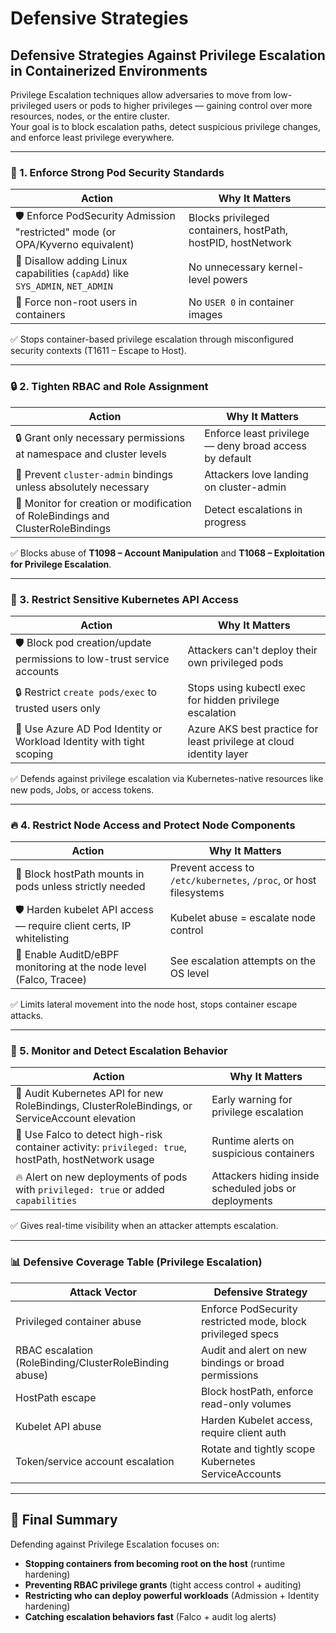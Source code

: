 # Defensive Strategies

## **Defensive Strategies Against Privilege Escalation in Containerized Environments**

Privilege Escalation techniques allow adversaries to move from low-privileged users or pods to higher privileges — gaining control over more resources, nodes, or the entire cluster.\
Your goal is to block escalation paths, detect suspicious privilege changes, and enforce least privilege everywhere.

***

### 🧰 1. **Enforce Strong Pod Security Standards**

| Action                                                                          | Why It Matters                                               |
| ------------------------------------------------------------------------------- | ------------------------------------------------------------ |
| 🛡️ Enforce PodSecurity Admission "restricted" mode (or OPA/Kyverno equivalent) | Blocks privileged containers, hostPath, hostPID, hostNetwork |
| 🚫 Disallow adding Linux capabilities (`capAdd`) like `SYS_ADMIN`, `NET_ADMIN`  | No unnecessary kernel-level powers                           |
| 📜 Force non-root users in containers                                           | No `USER 0` in container images                              |

✅ Stops container-based privilege escalation through misconfigured security contexts (T1611 – Escape to Host).

***

### 🔒 2. **Tighten RBAC and Role Assignment**

| Action                                                                          | Why It Matters                                         |
| ------------------------------------------------------------------------------- | ------------------------------------------------------ |
| 🔒 Grant only necessary permissions at namespace and cluster levels             | Enforce least privilege — deny broad access by default |
| 🚫 Prevent `cluster-admin` bindings unless absolutely necessary                 | Attackers love landing on cluster-admin                |
| 📜 Monitor for creation or modification of RoleBindings and ClusterRoleBindings | Detect escalations in progress                         |

✅ Blocks abuse of **T1098 – Account Manipulation** and **T1068 – Exploitation for Privilege Escalation**.

***

### 🐳 3. **Restrict Sensitive Kubernetes API Access**

| Action                                                                  | Why It Matters                                                      |
| ----------------------------------------------------------------------- | ------------------------------------------------------------------- |
| 🛡️ Block pod creation/update permissions to low-trust service accounts | Attackers can't deploy their own privileged pods                    |
| 🔒 Restrict `create pods/exec` to trusted users only                    | Stops using kubectl exec for hidden privilege escalation            |
| 📜 Use Azure AD Pod Identity or Workload Identity with tight scoping    | Azure AKS best practice for least privilege at cloud identity layer |

✅ Defends against privilege escalation via Kubernetes-native resources like new pods, Jobs, or access tokens.

***

### 🔥 4. **Restrict Node Access and Protect Node Components**

| Action                                                                | Why It Matters                                                    |
| --------------------------------------------------------------------- | ----------------------------------------------------------------- |
| 🚫 Block hostPath mounts in pods unless strictly needed               | Prevent access to `/etc/kubernetes`, `/proc`, or host filesystems |
| 🛡️ Harden kubelet API access — require client certs, IP whitelisting | Kubelet abuse = escalate node control                             |
| 📜 Enable AuditD/eBPF monitoring at the node level (Falco, Tracee)    | See escalation attempts on the OS level                           |

✅ Limits lateral movement into the node host, stops container escape attacks.

***

### 📡 5. **Monitor and Detect Escalation Behavior**

| Action                                                                                               | Why It Matters                                        |
| ---------------------------------------------------------------------------------------------------- | ----------------------------------------------------- |
| 📜 Audit Kubernetes API for new RoleBindings, ClusterRoleBindings, or ServiceAccount elevation       | Early warning for privilege escalation                |
| 📡 Use Falco to detect high-risk container activity: `privileged: true`, hostPath, hostNetwork usage | Runtime alerts on suspicious containers               |
| 🔥 Alert on new deployments of pods with `privileged: true` or added `capabilities`                  | Attackers hiding inside scheduled jobs or deployments |

✅ Gives real-time visibility when an attacker attempts escalation.

***

### 📊 Defensive Coverage Table (Privilege Escalation)

| Attack Vector                                          | Defensive Strategy                                          |
| ------------------------------------------------------ | ----------------------------------------------------------- |
| Privileged container abuse                             | Enforce PodSecurity restricted mode, block privileged specs |
| RBAC escalation (RoleBinding/ClusterRoleBinding abuse) | Audit and alert on new bindings or broad permissions        |
| HostPath escape                                        | Block hostPath, enforce read-only volumes                   |
| Kubelet API abuse                                      | Harden Kubelet access, require client auth                  |
| Token/service account escalation                       | Rotate and tightly scope Kubernetes ServiceAccounts         |

***

## 🎯 Final Summary

Defending against Privilege Escalation focuses on:

* **Stopping containers from becoming root on the host** (runtime hardening)
* **Preventing RBAC privilege grants** (tight access control + auditing)
* **Restricting who can deploy powerful workloads** (Admission + Identity hardening)
* **Catching escalation behaviors fast** (Falco + audit log alerts)
